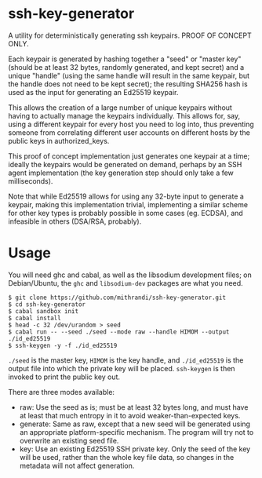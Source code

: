 ssh-key-generator
=================
A utility for deterministically generating ssh keypairs. PROOF OF CONCEPT ONLY.

Each keypair is generated by hashing together a "seed" or "master key" (should
be at least 32 bytes, randomly generated, and kept secret) and a unique
"handle" (using the same handle will result in the same keypair, but the handle
does not need to be kept secret); the resulting SHA256 hash is used as the
input for generating an Ed25519 keypair.

This allows the creation of a large number of unique keypairs without having to
actually manage the keypairs individually. This allows for, say, using a
different keypair for every host you need to log into, thus preventing someone
from correlating different user accounts on different hosts by the public keys
in authorized_keys.

This proof of concept implementation just generates one keypair at a time;
ideally the keypairs would be generated on demand, perhaps by an SSH agent
implementation (the key generation step should only take a few milliseconds).

Note that while Ed25519 allows for using any 32-byte input to generate a
keypair, making this implementation trivial, implementing a similar scheme for
other key types is probably possible in some cases (eg. ECDSA), and infeasible
in others (DSA/RSA, probably).

Usage
=====
You will need ghc and cabal, as well as the libsodium development files; on
Debian/Ubuntu, the `ghc` and `libsodium-dev` packages are what you need.

```ShellSession
$ git clone https://github.com/mithrandi/ssh-key-generator.git
$ cd ssh-key-generator
$ cabal sandbox init
$ cabal install
$ head -c 32 /dev/urandom > seed
$ cabal run -- --seed ./seed --mode raw --handle HIMOM --output ./id_ed25519
$ ssh-keygen -y -f ./id_ed25519
```

`./seed` is the master key, `HIMOM` is the key handle, and `./id_ed25519` is
the output file into which the private key will be placed. `ssh-keygen` is then
invoked to print the public key out.

There are three modes available:

- raw: Use the seed as is; must be at least 32
  bytes long, and must have at least that much entropy in it to avoid
  weaker-than-expected keys.
- generate: Same as raw, except that a new seed will be generated using an
  appropriate platform-specific mechanism. The program will try not to
  overwrite an existing seed file.
- key: Use an existing Ed25519 SSH private key. Only the seed of the key will
  be used, rather than the whole key file data, so changes in the metadata will
  not affect generation.
